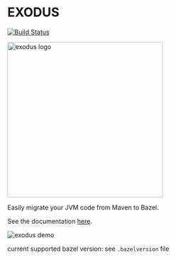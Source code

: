 # EXODUS

[![Build Status](https://api.cirrus-ci.com/github/wix/exodus.svg)](https://cirrus-ci.com/github/wix/exodus)


<img src="https://github.com/wix/exodus/blob/master/docs/assets/img/Blue-short2.png" width="350" alt="exodus logo"/>

Easily migrate your JVM code from Maven to Bazel.

See the documentation [here](https://wix.github.io/exodus/). 

![exodus demo](https://github.com/wix/exodus/blob/master/docs/assets/img/exodus-demo.gif)

current supported bazel version: see `.bazelversion` file
